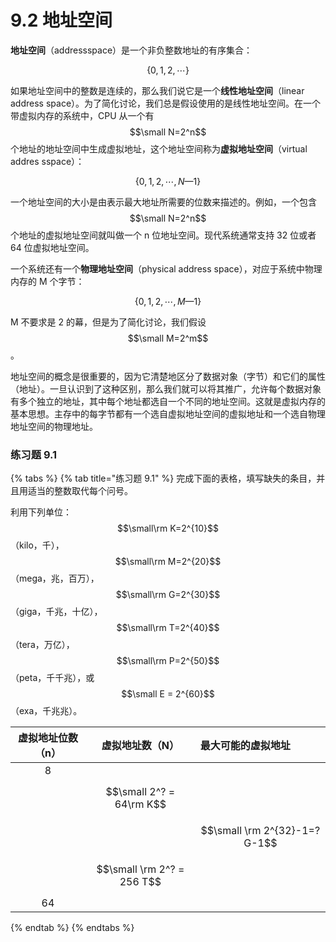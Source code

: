 # 9.2 地址空间

**地址空间**（addressspace）是一个非负整数地址的有序集合：

$$
\{0,1,2,\cdots\}
$$

如果地址空间中的整数是连续的，那么我们说它是一个**线性地址空间**（linear address space）。为了简化讨论，我们总是假设使用的是线性地址空间。在一个带虚拟内存的系统中，CPU 从一个有 $$\small N=2^n$$ 个地址的地址空间中生成虚拟地址，这个地址空间称为**虚拟地址空间**（virtual addres sspace）：

$$
\{0,1,2,\cdots,N—1\}
$$

一个地址空间的大小是由表示最大地址所需要的位数来描述的。例如，一个包含$$\small N=2^n$$个地址的虚拟地址空间就叫做一个 n 位地址空间。现代系统通常支持 32 位或者 64 位虚拟地址空间。

一个系统还有一个**物理地址空间**（physical address space），对应于系统中物理内存的 M 个字节：

$$
\{0,1,2,\cdots,M—1\}
$$

M 不要求是 2 的幕，但是为了简化讨论，我们假设$$\small M=2^m$$ 。

地址空间的概念是很重要的，因为它清楚地区分了数据对象（字节）和它们的属性（地址）。一旦认识到了这种区别，那么我们就可以将其推广，允许每个数据对象有多个独立的地址，其中每个地址都选自一个不同的地址空间。这就是虚拟内存的基本思想。主存中的每字节都有一个选自虚拟地址空间的虚拟地址和一个选自物理地址空间的物理地址。



### 练习题 9.1

{% tabs %}
{% tab title="练习题 9.1" %}
完成下面的表格，填写缺失的条目，并且用适当的整数取代每个问号。

利用下列单位：$$\small\rm K=2^{10}$$（kilo，千），$$\small\rm M=2^{20}$$（mega，兆，百万），$$\small\rm G=2^{30}$$（giga，千兆，十亿），$$\small\rm T=2^{40}$$（tera，万亿），$$\small\rm P=2^{50}$$（peta，千千兆），或$$\small E = 2^{60}$$（exa，千兆兆）。

| 虚拟地址位数（n） | 虚拟地址数（N） | 最大可能的虚拟地址 |
| :---: | :---: | :--- |
| 8 |  |  |
|  | $$\small 2^? = 64\rm K$$  |  |
|  |  | $$\small \rm 2^{32}-1=? G-1$$  |
|  | $$\small \rm 2^? = 256 T$$ |  |
| 64 |  |  |
{% endtab %}
{% endtabs %}

